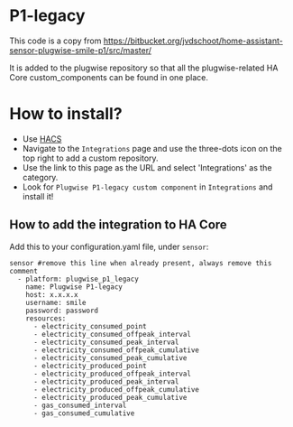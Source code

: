 # P1-legacy

This code is a copy from https://bitbucket.org/jvdschoot/home-assistant-sensor-plugwise-smile-p1/src/master/

It is added to the plugwise repository so that all the plugwise-related HA Core custom_components can be found in one place.

# How to install?

- Use [HACS](https://hacs.xyz)
- Navigate to the `Integrations` page and use the three-dots icon on the top right to add a custom repository.
- Use the link to this page as the URL and select 'Integrations' as the category.
- Look for `Plugwise P1-legacy custom component` in `Integrations` and install it!

## How to add the integration to HA Core

Add this to your configuration.yaml file, under `sensor`:
```
sensor #remove this line when already present, always remove this comment
  - platform: plugwise_p1_legacy
    name: Plugwise P1-legacy
    host: x.x.x.x
    username: smile
    password: password
    resources:
      - electricity_consumed_point
      - electricity_consumed_offpeak_interval
      - electricity_consumed_peak_interval
      - electricity_consumed_offpeak_cumulative
      - electricity_consumed_peak_cumulative
      - electricity_produced_point
      - electricity_produced_offpeak_interval
      - electricity_produced_peak_interval
      - electricity_produced_offpeak_cumulative
      - electricity_produced_peak_cumulative
      - gas_consumed_interval
      - gas_consumed_cumulative
```
